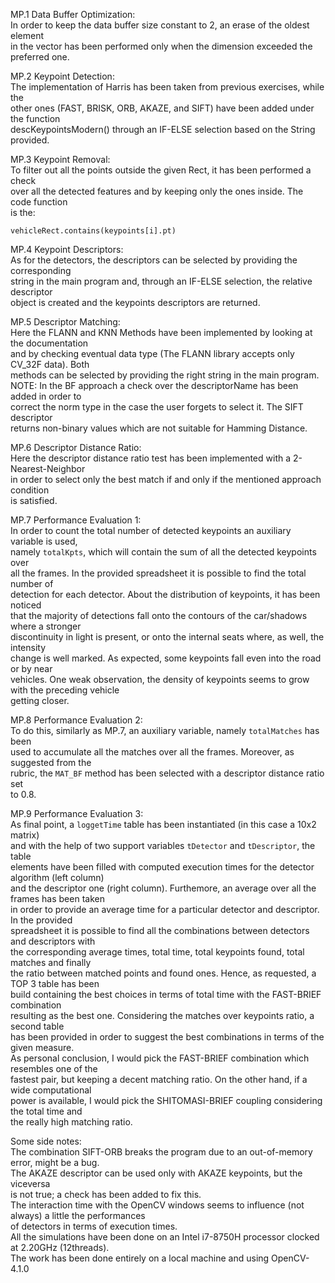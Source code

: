MP.1 Data Buffer Optimization:  
In order to keep the data buffer size constant to 2, an erase of the oldest element  
in the vector has been performed only when the dimension exceeded the preferred one.

MP.2 Keypoint Detection:  
The implementation of Harris has been taken from previous exercises, while the  
other ones (FAST, BRISK, ORB, AKAZE, and SIFT) have been added under the function  
descKeypointsModern() through an IF-ELSE selection based on the String provided.

MP.3 Keypoint Removal:  
To filter out all the points outside the given Rect, it has been performed a check  
over all the detected features and by keeping only the ones inside. The code function  
is the:  
```
vehicleRect.contains(keypoints[i].pt)
```

MP.4 Keypoint Descriptors:  
As for the detectors, the descriptors can be selected by providing the corresponding  
string in the main program and, through an IF-ELSE selection, the relative descriptor  
object is created and the keypoints descriptors are returned.  

MP.5 Descriptor Matching:  
Here the FLANN and KNN Methods have been implemented by looking at the documentation  
and by checking eventual data type (The FLANN library accepts only CV_32F data). Both  
methods can be selected by providing the right string in the main program.  
NOTE: In the BF approach a check over the descriptorName has been added in order to  
correct the norm type in the case the user forgets to select it. The SIFT descriptor  
returns non-binary values which are not suitable for Hamming Distance.  

MP.6 Descriptor Distance Ratio:  
Here the descriptor distance ratio test has been implemented with a 2-Nearest-Neighbor  
in order to select only the best match if and only if the mentioned approach condition  
is satisfied.  

MP.7 Performance Evaluation 1:  
In order to count the total number of detected keypoints an auxiliary variable is used,  
namely ```totalKpts```, which will contain the sum of all the detected keypoints over  
all the frames. In the provided spreadsheet it is possible to find the total number of  
detection for each detector. About the distribution of keypoints, it has been noticed  
that the majority of detections fall onto the contours of the car/shadows where a stronger  
discontinuity in light is present, or onto the internal seats where, as well, the intensity  
change is well marked. As expected, some keypoints fall even into the road or by near  
vehicles. One weak observation, the density of keypoints seems to grow with the preceding vehicle  
getting closer.  

MP.8 Performance Evaluation 2:  
To do this, similarly as MP.7, an auxiliary variable, namely ```totalMatches``` has been  
used to accumulate all the matches over all the frames. Moreover, as suggested from the  
rubric, the ```MAT_BF``` method has been selected with a descriptor distance ratio set  
to 0.8.

MP.9 Performance Evaluation 3:  
As final point, a ```loggetTime``` table has been instantiated (in this case a 10x2 matrix)  
and with the help of two support variables ```tDetector``` and ```tDescriptor```, the table  
elements have been filled with computed execution times for the detector algorithm (left column)  
and the descriptor one (right column). Furthemore, an average over all the frames has been taken  
in order to provide an average time for a particular detector and descriptor. In the provided  
spreadsheet it is possible to find all the combinations between detectors and descriptors with  
the corresponding average times, total time, total keypoints found, total matches and finally  
the ratio between matched points and found ones. Hence, as requested, a TOP 3 table has been  
build containing the best choices in terms of total time with the FAST-BRIEF combination  
resulting as the best one. Considering the matches over keypoints ratio, a second table  
has been provided in order to suggest the best combinations in terms of the given measure.  
As personal conclusion, I would pick the FAST-BRIEF combination which resembles one of the  
fastest pair, but keeping a decent matching ratio. On the other hand, if a wide computational  
power is available, I would pick the SHITOMASI-BRIEF coupling considering the total time and  
the really high matching ratio. 

Some side notes:  
The combination SIFT-ORB breaks the program due to an out-of-memory error, might be a bug.  
The AKAZE descriptor can be used only with AKAZE keypoints, but the viceversa  
is not true; a check has been added to fix this.  
The interaction time with the OpenCV windows seems to influence (not always) a little the performances  
of detectors in terms of execution times.  
All the simulations have been done on an Intel i7-8750H processor clocked at 2.20GHz (12threads).  
The work has been done entirely on a local machine and using OpenCV-4.1.0

